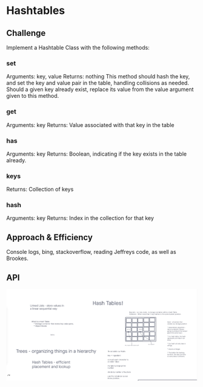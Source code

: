 # Hashtables

## Challenge
Implement a Hashtable Class with the following methods:

### set
Arguments: key, value
Returns: nothing
This method should hash the key, and set the key and value pair in the table, handling collisions as needed.
Should a given key already exist, replace its value from the value argument given to this method.
### get
Arguments: key
Returns: Value associated with that key in the table
### has
Arguments: key
Returns: Boolean, indicating if the key exists in the table already.
### keys
Returns: Collection of keys
### hash
Arguments: key
Returns: Index in the collection for that key

## Approach & Efficiency
Console logs, bing, stackoverflow, reading Jeffreys code, as well as Brookes.

## API
<!-- Description of each method publicly available in each of your hashtable -->
![Code-Challenge-30](../Images/Challenge-30.jpg)

